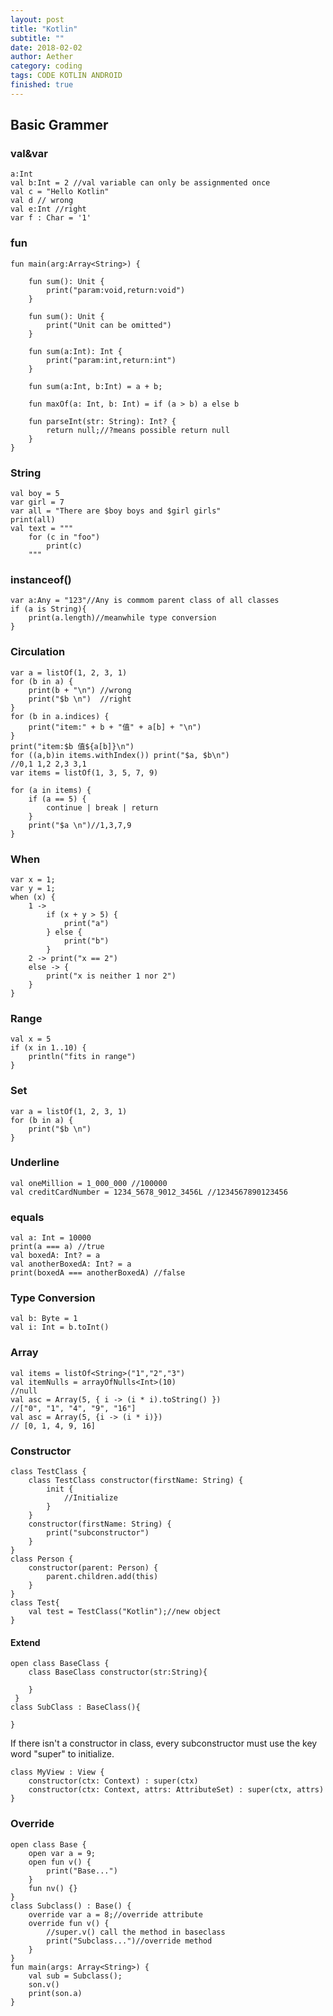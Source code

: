 ```yaml
---
layout: post
title: "Kotlin"
subtitle: ""
date: 2018-02-02
author: Aether
category: coding
tags: CODE KOTLIN ANDROID
finished: true
---
```


## Basic Grammer
### val&var

    a:Int 
    val b:Int = 2 //val variable can only be assignmented once
    val c = "Hello Kotlin"
    val d // wrong
    val e:Int //right
    var f : Char = '1'
    
### fun

    fun main(arg:Array<String>) {
        
        fun sum(): Unit {
            print("param:void,return:void")
        }
        
        fun sum(): Unit {
            print("Unit can be omitted")
        }
        
        fun sum(a:Int): Int {
            print("param:int,return:int")
        }
        
        fun sum(a:Int, b:Int) = a + b;
        
        fun maxOf(a: Int, b: Int) = if (a > b) a else b
        
        fun parseInt(str: String): Int? {
            return null;//?means possible return null
        }
    }
    
### String

    val boy = 5
    var girl = 7
    var all = "There are $boy boys and $girl girls"
    print(all)
    val text = """
        for (c in "foo")
            print(c)
        """
    
### instanceof()

    var a:Any = "123"//Any is commom parent class of all classes
    if (a is String){
        print(a.length)//meanwhile type conversion
    }
    
### Circulation

    var a = listOf(1, 2, 3, 1)
    for (b in a) {
        print(b + "\n") //wrong
        print("$b \n")  //right
    }
    for (b in a.indices) {
        print("item:" + b + "值" + a[b] + "\n")
    }
    print("item:$b 值${a[b]}\n")
    for ((a,b)in items.withIndex()) print("$a, $b\n")
    //0,1 1,2 2,3 3,1
    var items = listOf(1, 3, 5, 7, 9)

    for (a in items) {
        if (a == 5) {
            continue | break | return
        }
        print("$a \n")//1,3,7,9
    }
    
### When

    var x = 1;
    var y = 1;
    when (x) {
        1 ->
            if (x + y > 5) {
                print("a")
            } else {
                print("b")
            }
        2 -> print("x == 2")
        else -> { 
            print("x is neither 1 nor 2")
        }
    }
    
### Range

    val x = 5
    if (x in 1..10) {
        println("fits in range")
    }
    
### Set

    var a = listOf(1, 2, 3, 1)
    for (b in a) {
        print("$b \n")
    }
    
### Underline

    val oneMillion = 1_000_000 //100000
    val creditCardNumber = 1234_5678_9012_3456L //1234567890123456
    
### equals

    val a: Int = 10000
    print(a === a) //true
    val boxedA: Int? = a
    val anotherBoxedA: Int? = a
    print(boxedA === anotherBoxedA) //false 
    
### Type Conversion

    val b: Byte = 1
    val i: Int = b.toInt()
    
### Array

    val items = listOf<String>("1","2","3")
    val itemNulls = arrayOfNulls<Int>(10)
    //null
    val asc = Array(5, { i -> (i * i).toString() }) 
    //["0", "1", "4", "9", "16"]
    val asc = Array(5, {i -> (i * i)})
    // [0, 1, 4, 9, 16]
    
### Constructor

    class TestClass {
        class TestClass constructor(firstName: String) {
            init {
                //Initialize 
            }
        }
        constructor(firstName: String) {
            print("subconstructor")
        }
    }
    class Person {
        constructor(parent: Person) {
            parent.children.add(this)
        }
    }
    class Test{
        val test = TestClass("Kotlin");//new object
    }

#### Extend

    open class BaseClass {
        class BaseClass constructor(str:String){
        
        }
     }
    class SubClass : BaseClass(){

    }
If there isn't a constructor in class, every subconstructor must use the key word "super" to initialize.

    class MyView : View {
        constructor(ctx: Context) : super(ctx)
        constructor(ctx: Context, attrs: AttributeSet) : super(ctx, attrs)
    }

### Override

    open class Base {
        open var a = 9;
        open fun v() {
            print("Base...")
        }
        fun nv() {}
    }
    class Subclass() : Base() {
        override var a = 8;//override attribute
        override fun v() {
            //super.v() call the method in baseclass
            print("Subclass...")//override method
        }
    }
    fun main(args: Array<String>) {
        val sub = Subclass();
        son.v()
        print(son.a)
    }
    
